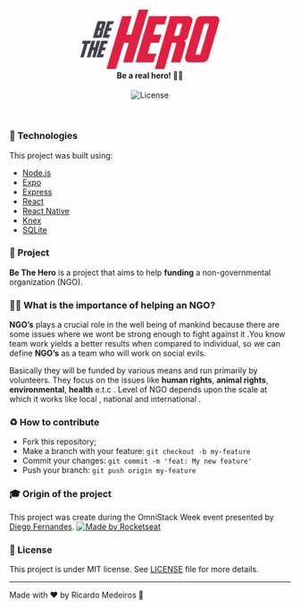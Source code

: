 <h4 align="center">
<img src="./img/logo.png" width="250px" /><br>
 <b>Be a real hero!</b> 🦸‍♂️
</h4>
<p align="center">
  <img alt="License" src="https://img.shields.io/badge/license-MIT-red">
</p>

<br>

### :rocket:   Technologies
This project was built using:
- [Node.js](https://nodejs.org/en/)
- [Expo](https://expo.io/)
- [Express](https://expressjs.com/)
- [React](https://reactjs.org/)
- [React Native](https://reactnative.dev/)
- [Knex](http://knexjs.org/)
- [SQLite](https://www.sqlite.org/)

### :muscle:   Project

<b>Be The Hero</b> is a project that aims to help <b>funding</b> a non-governmental organization (NGO). 

### 🦸‍♂️ What is the importance of helping an NGO? <br>
<b>NGO’s</b> plays a crucial role in the well being of mankind because there are some issues where we wont be strong enough to fight against it .You know team work yields a better results when compared to individual, so we can define <b>NGO’s</b> as a team who will work on social evils.

Basically they will be funded by various means and run primarily by volunteers. They focus on the issues like <b>human rights</b>, <b>animal rights</b>, <b>environmental</b>, <b>health</b> e.t.c . Level of NGO depends upon the scale at which it works like local , national and international .

### :recycle:   How to contribute

- Fork this repository;
- Make a branch with your feature: `git checkout -b my-feature`
- Commit your changes: `git commit -m 'feat: My new feature'`
- Push your branch: `git push origin my-feature`

### :mortar_board:   Origin of the project

This project was create during the OmniStack Week event presented by [Diego Fernandes](https://github.com/diego3g).
<a href="https://rocketseat.com.br">
    <img alt="Made by Rocketseat" src="https://img.shields.io/badge/made%20by-Rocketseat-red">
</a>

### :memo:   License

This project is under MIT license. See [LICENSE](LICENSE.md) file for more details.

---

Made with ❤️ by Ricardo Medeiros :wave:
